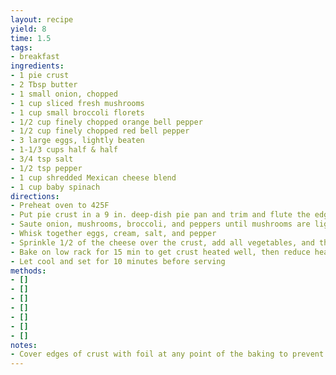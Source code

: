```yaml
---
layout: recipe
yield: 8
time: 1.5
tags:
- breakfast
ingredients:
- 1 pie crust
- 2 Tbsp butter
- 1 small onion, chopped
- 1 cup sliced fresh mushrooms
- 1 cup small broccoli florets
- 1/2 cup finely chopped orange bell pepper
- 1/2 cup finely chopped red bell pepper
- 3 large eggs, lightly beaten
- 1-1/3 cups half & half
- 3/4 tsp salt
- 1/2 tsp pepper
- 1 cup shredded Mexican cheese blend
- 1 cup baby spinach
directions:
- Preheat oven to 425F
- Put pie crust in a 9 in. deep-dish pie pan and trim and flute the edge. Refrigerate until needed
- Saute onion, mushrooms, broccoli, and peppers until mushrooms are lightly browned (6-8 min). Cool slightly
- Whisk together eggs, cream, salt, and pepper
- Sprinkle 1/2 of the cheese over the crust, add all vegetables, and then top with remaining cheese. Pour in egg mixture
- Bake on low rack for 15 min to get crust heated well, then reduce heat to 350F and bake until knife comes out clean (25-30 min)
- Let cool and set for 10 minutes before serving
methods:
- []
- []
- []
- []
- []
- []
- []
notes:
- Cover edges of crust with foil at any point of the baking to prevent overbrowning
---
```

